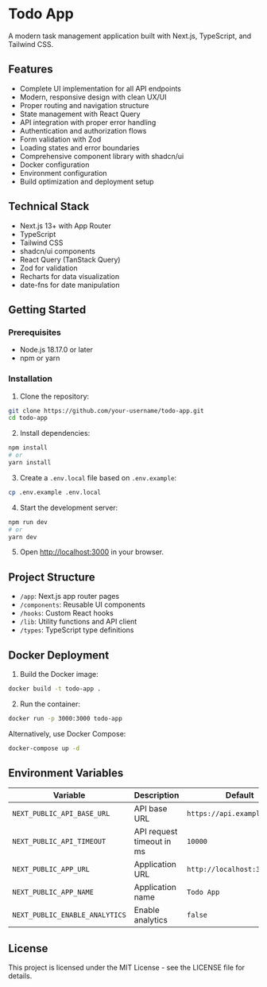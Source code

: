 # Todo App

A modern task management application built with Next.js, TypeScript, and Tailwind CSS.

## Features

- Complete UI implementation for all API endpoints
- Modern, responsive design with clean UX/UI
- Proper routing and navigation structure
- State management with React Query
- API integration with proper error handling
- Authentication and authorization flows
- Form validation with Zod
- Loading states and error boundaries
- Comprehensive component library with shadcn/ui
- Docker configuration
- Environment configuration
- Build optimization and deployment setup

## Technical Stack

- Next.js 13+ with App Router
- TypeScript
- Tailwind CSS
- shadcn/ui components
- React Query (TanStack Query)
- Zod for validation
- Recharts for data visualization
- date-fns for date manipulation

## Getting Started

### Prerequisites

- Node.js 18.17.0 or later
- npm or yarn

### Installation

1. Clone the repository:

```bash
git clone https://github.com/your-username/todo-app.git
cd todo-app
```

2. Install dependencies:

```bash
npm install
# or
yarn install
```

3. Create a `.env.local` file based on `.env.example`:

```bash
cp .env.example .env.local
```

4. Start the development server:

```bash
npm run dev
# or
yarn dev
```

5. Open [http://localhost:3000](http://localhost:3000) in your browser.

## Project Structure

- `/app`: Next.js app router pages
- `/components`: Reusable UI components
- `/hooks`: Custom React hooks
- `/lib`: Utility functions and API client
- `/types`: TypeScript type definitions

## Docker Deployment

1. Build the Docker image:

```bash
docker build -t todo-app .
```

2. Run the container:

```bash
docker run -p 3000:3000 todo-app
```

Alternatively, use Docker Compose:

```bash
docker-compose up -d
```

## Environment Variables

| Variable | Description | Default |
|----------|-------------|---------|
| `NEXT_PUBLIC_API_BASE_URL` | API base URL | `https://api.example.com/v1` |
| `NEXT_PUBLIC_API_TIMEOUT` | API request timeout in ms | `10000` |
| `NEXT_PUBLIC_APP_URL` | Application URL | `http://localhost:3000` |
| `NEXT_PUBLIC_APP_NAME` | Application name | `Todo App` |
| `NEXT_PUBLIC_ENABLE_ANALYTICS` | Enable analytics | `false` |

## License

This project is licensed under the MIT License - see the LICENSE file for details.

